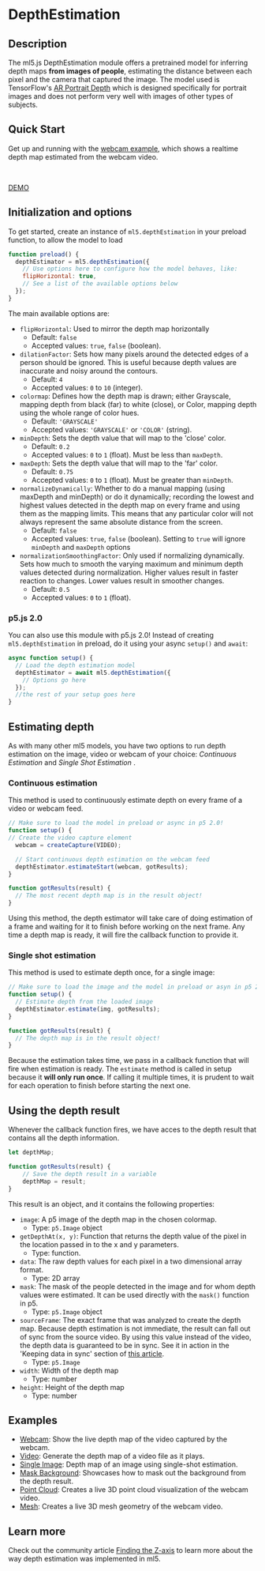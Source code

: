 # DepthEstimation
## Description

The ml5.js DepthEstimation module offers a pretrained model for inferring depth maps **from images of people**, estimating the distance between each pixel and the camera that captured the image. The model used is TensorFlow's [AR Portrait Depth](https://blog.tensorflow.org/2022/05/portrait-depth-api-turning-single-image.html) which is designed specifically for portrait images and does not perform very well with images of other types of subjects.

## Quick Start

Get up and running with the [webcam example](https://editor.p5js.org/nasif-co/sketches/Pep6DjEtD), which shows a realtime depth map estimated from the webcam video.

</br>

[DEMO](iframes/depthestimation ":include :type=iframe width=100% height=550px")

## Initialization and options
To get started, create an  instance of `ml5.depthEstimation` in your preload function, to allow the model to load
```js
function preload() {
  depthEstimator = ml5.depthEstimation({
    // Use options here to configure how the model behaves, like:
    flipHorizontal: true,
    // See a list of the available options below
  });
}
```

The main available options are:

- `flipHorizontal`: Used to mirror the depth map horizontally
  - Default: `false` 
  - Accepted values: `true`, `false` (boolean).
- `dilationFactor`: Sets how many pixels around the detected edges of a person should be ignored. This is useful because depth values are inaccurate and noisy around the contours.
  - Default: `4`
  - Accepted values: `0` to `10` (integer).
- `colormap`: Defines how the depth map is drawn; either Grayscale, mapping depth from black (far) to white (close), or Color, mapping depth using the whole range of color hues.
  - Default: `'GRAYSCALE'`
  - Accepted values: `'GRAYSCALE'` or `'COLOR'` (string).
- `minDepth`: Sets the depth value that will map to the 'close' color.
  - Default: `0.2`
  - Accepted values: `0` to `1` (float). Must be less than `maxDepth`.
- `maxDepth`: Sets the depth value that will map to the 'far' color.
  - Default: `0.75`
  - Accepted values: `0` to `1` (float). Must be greater than `minDepth`.
- `normalizeDynamically`: Whether to do a manual mapping (using maxDepth and minDepth) or do it dynamically; recording the lowest and highest values detected in the depth map on every frame and using them as the mapping limits. This means that any particular color will not always represent the same absolute distance from the screen.
  - Default: `false`
  - Accepted values: `true`, `false` (boolean). Setting to `true` will ignore `minDepth` and `maxDepth` options
- `normalizationSmoothingFactor`: Only used if normalizing dynamically. Sets how much to smooth the varying maximum and minimum depth values detected during normalization. Higher values result in faster reaction to changes. Lower values result in smoother changes.
  - Default: `0.5`
  - Accepted values: `0` to `1` (float).


### p5.js 2.0
You can also use this module with p5.js 2.0! Instead of creating `ml5.depthEstimation` in preload, do it using your async `setup()` and `await`:
```js
async function setup() {
  // Load the depth estimation model
  depthEstimator = await ml5.depthEstimation({
    // Options go here
  });
  //the rest of your setup goes here
}
```

## Estimating depth
As with many other ml5 models, you have two options to run depth estimation on the image, video or webcam of your choice: _Continuous Estimation_ and _Single Shot Estimation_ .

### Continuous estimation
This method is used to continuously estimate depth on every frame of a video or webcam feed.
```js
// Make sure to load the model in preload or async in p5 2.0!
function setup() {
// Create the video capture element
  webcam = createCapture(VIDEO);

  // Start continuous depth estimation on the webcam feed
  depthEstimator.estimateStart(webcam, gotResults);
}

function gotResults(result) {
  // The most recent depth map is in the result object!
}
```
Using this method, the depth estimator will take care of doing estimation of a frame and waiting for it to finish before working on the next frame. Any time a depth map is ready, it will fire the callback function to provide it.

### Single shot estimation
This method is used to estimate depth once, for a single image:
```js
// Make sure to load the image and the model in preload or asyn in p5 2.0!
function setup() {
  // Estimate depth from the loaded image
  depthEstimator.estimate(img, gotResults);
}

function gotResults(result) {
  // The depth map is in the result object!
}
```
Because the estimation takes time, we pass in a callback function that will fire when estimation is ready. The `estimate` method is called in setup because it **will only run once**. If calling it multiple times, it is prudent to wait for each operation to finish before starting the next one.

## Using the depth result
Whenever the callback function fires, we have acces to the depth result that contains all the depth information.
```js
let depthMap;

function gotResults(result) {
    // Save the depth result in a variable
    depthMap = result;
}
```
This result is an object, and it contains the following properties:
- `image`: A p5 image of the depth map in the chosen colormap.
  - Type: `p5.Image` object
- `getDepthAt(x, y)`: Function that returns the depth value of the pixel in the location passed in to the x and y parameters.
  - Type: function.
- `data`: The raw depth values for each pixel in a two dimensional array format.
  - Type: 2D array
- `mask`: The mask of the people detected in the image and for whom depth values were estimated. It can be used directly with the `mask()` function in p5.
  - Type: `p5.Image` object
- `sourceFrame`: The exact frame that was analyzed to create the depth map. Because depth estimation is not immediate, the result can fall out of sync from the source video. By using this value instead of the video, the depth data is guaranteed to be in sync. See it in action in the 'Keeping data in sync' section of [this article](https://ml5js.org/blog/bringing-depth-estimation/).
  - Type: `p5.Image`
- `width`: Width of the depth map
  - Type: number
- `height`: Height of the depth map
  - Type: number

## Examples
- [Webcam](https://editor.p5js.org/nasif-co/sketches/Pep6DjEtD): Show the live depth map of the video captured by the webcam.
- [Video](https://editor.p5js.org/nasif-co/sketches/vifmzXg6o): Generate the depth map of a video file as it plays.
- [Single Image](https://editor.p5js.org/nasif-co/sketches/_TcZofgrt): Depth map of an image using single-shot estimation.
- [Mask Background](https://editor.p5js.org/nasif-co/sketches/Z_1xMhUPl): Showcases how to mask out the background from the depth result.
- [Point Cloud](https://editor.p5js.org/nasif-co/sketches/VbT8hEoDz): Creates a live 3D point cloud visualization of the webcam video.
- [Mesh](https://editor.p5js.org/nasif-co/sketches/X-e1DEZr4): Creates a live 3D mesh geometry of the webcam video.

## Learn more
Check out the community article [Finding the Z-axis](https://ml5js.org/blog/bringing-depth-estimation/) to learn more about the way depth estimation was implemented in ml5.